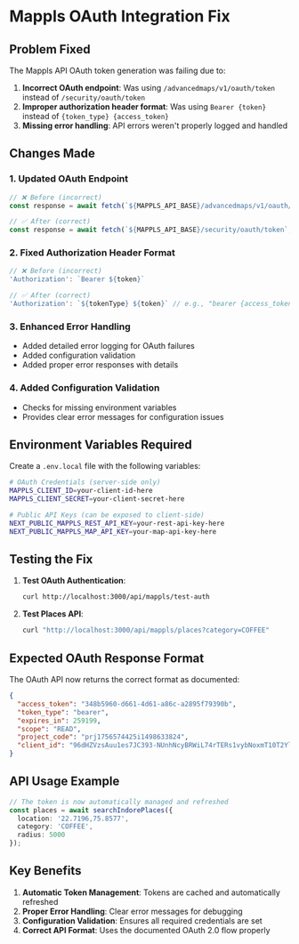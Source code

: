 # Mappls OAuth Integration Fix

## Problem Fixed

The Mappls API OAuth token generation was failing due to:
1. **Incorrect OAuth endpoint**: Was using `/advancedmaps/v1/oauth/token` instead of `/security/oauth/token`
2. **Improper authorization header format**: Was using `Bearer {token}` instead of `{token_type} {access_token}`
3. **Missing error handling**: API errors weren't properly logged and handled

## Changes Made

### 1. Updated OAuth Endpoint
```typescript
// ❌ Before (incorrect)
const response = await fetch(`${MAPPLS_API_BASE}/advancedmaps/v1/oauth/token`, { ... });

// ✅ After (correct)
const response = await fetch(`${MAPPLS_API_BASE}/security/oauth/token`, { ... });
```

### 2. Fixed Authorization Header Format
```typescript
// ❌ Before (incorrect)
'Authorization': `Bearer ${token}`

// ✅ After (correct) 
'Authorization': `${tokenType} ${token}` // e.g., "bearer {access_token}"
```

### 3. Enhanced Error Handling
- Added detailed error logging for OAuth failures
- Added configuration validation
- Added proper error responses with details

### 4. Added Configuration Validation
- Checks for missing environment variables
- Provides clear error messages for configuration issues

## Environment Variables Required

Create a `.env.local` file with the following variables:

```bash
# OAuth Credentials (server-side only)
MAPPLS_CLIENT_ID=your-client-id-here
MAPPLS_CLIENT_SECRET=your-client-secret-here

# Public API Keys (can be exposed to client-side)
NEXT_PUBLIC_MAPPLS_REST_API_KEY=your-rest-api-key-here
NEXT_PUBLIC_MAPPLS_MAP_API_KEY=your-map-api-key-here
```

## Testing the Fix

1. **Test OAuth Authentication**:
   ```bash
   curl http://localhost:3000/api/mappls/test-auth
   ```

2. **Test Places API**:
   ```bash
   curl "http://localhost:3000/api/mappls/places?category=COFFEE"
   ```

## Expected OAuth Response Format

The OAuth API now returns the correct format as documented:

```json
{
  "access_token": "348b5960-d661-4d61-a86c-a2895f79390b",
  "token_type": "bearer",
  "expires_in": 259199,
  "scope": "READ",
  "project_code": "prj1756574425i1498633824",
  "client_id": "96dHZVzsAuu1es7JC393-NUnhNcyBRWiL74rTERs1vybNoxmT10T2YlTa1BuMmVIYduZobr6i0lxNgJGE54kfM0W0bpUuLOw"
}
```

## API Usage Example

```typescript
// The token is now automatically managed and refreshed
const places = await searchIndorePlaces({
  location: '22.7196,75.8577',
  category: 'COFFEE',
  radius: 5000
});
```

## Key Benefits

1. **Automatic Token Management**: Tokens are cached and automatically refreshed
2. **Proper Error Handling**: Clear error messages for debugging
3. **Configuration Validation**: Ensures all required credentials are set
4. **Correct API Format**: Uses the documented OAuth 2.0 flow properly
